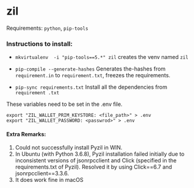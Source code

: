 # zil
Requirements:
`python`, `pip-tools`


### Instructions to install:
* ``mkvirtualenv  -i "pip-tools==5.*" zil``  creates the venv named `zil`

* ``pip-compile --generate-hashes`` Generates the-hashes from `requirement.in`
  to `requirement.txt`, freezes the requirements.
* ``pip-sync requirements.txt`` Install all the dependencies from `requirement
.txt` 

These variables need to be set in the .env file.
```
export "ZIL_WALLET_PRIM_KEYSTORE: <file_path>" > .env
export "ZIL_WALLET_PASSWORD: <passwrod>" > .env
```

#### Extra Remarks:
1. Could not successfully install Pyzil in WIN.
2. In Ubuntu (with Python 3.6.8), Pyzil installation failed initially due to inconsistent versions of
jsonrpcclient and Click (specified in the requirements.txt of Pyzil). Resolved it by
using Click==6.7 and jsonrpcclient==3.3.6.
3. It does work fine in macOS
